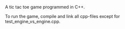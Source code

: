 A tic tac toe game programmed in C++.

To run the game, compile and link all cpp-files except for test_engine_vs_engine.cpp.
